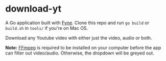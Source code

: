 # download-yt

A Go application built with [Fyne](https://fyne.io/). Clone this repo and run `go build` or `build.sh` in `tools/` if you're on Mac OS.

Download any Youtube video with either just the video, audio or both.

**Note:** [FFmpeg](https://ffmpeg.org/download.html) is required to be installed on your computer before the app can filter out video/audio. Otherwise, the dropdown will be greyed out.
